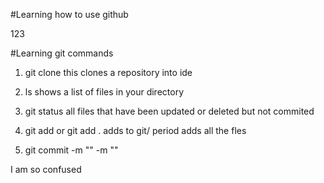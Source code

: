 #Learning how to use github

123

#Learning git commands

1. git clone <ssh repository>
    this clones a repository into ide

2. ls
    shows a list of files in your directory

3. git status
    all files that have been updated or deleted but not commited

4. git add <file> or git add .
    adds to git/ period adds all the fles

5. git commit -m "<heading>" -m "<description>"

I am so confused